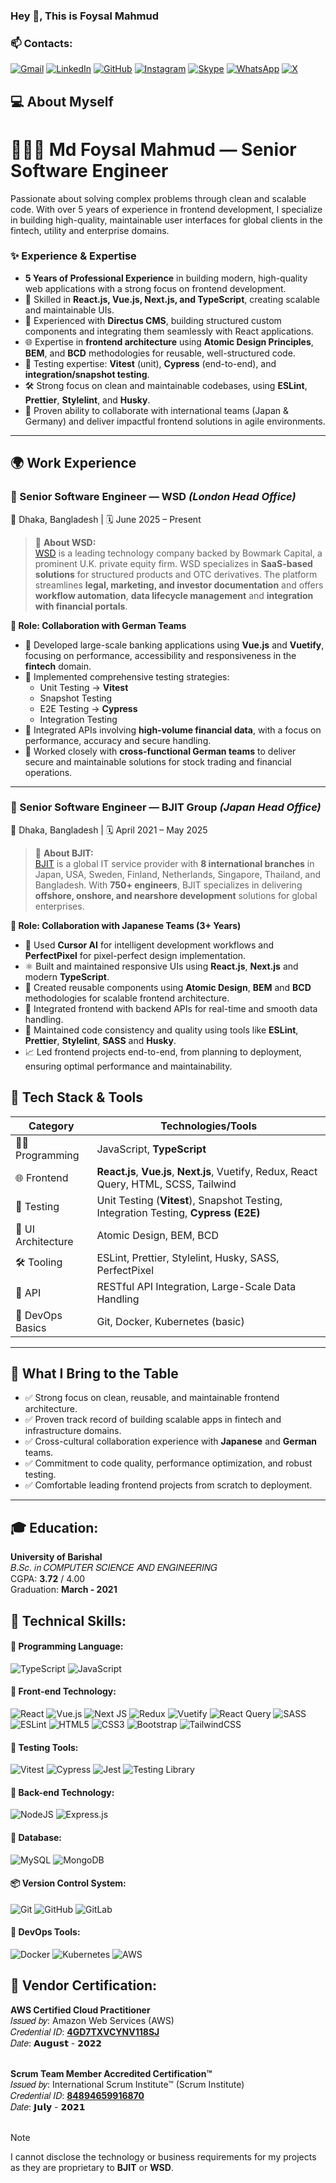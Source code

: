 ### Hey 👋, This is Foysal Mahmud

### 📫 Contacts:
[![Gmail](https://img.shields.io/badge/Gmail-D14836?style=for-the-badge&logo=gmail&logoColor=white)](mailto:foysalmahmud.swe@gmail.com) 
[![LinkedIn](https://img.shields.io/badge/linkedin-%230077B5.svg?style=for-the-badge&logo=linkedin&logoColor=white)](https://www.linkedin.com/in/md-foysal-mahmud/)
[![GitHub](https://img.shields.io/badge/github-%23121011.svg?style=for-the-badge&logo=github&logoColor=white)](https://github.com/foysal-mahmud)
[![Instagram](https://img.shields.io/badge/Instagram-%23E4405F.svg?style=for-the-badge&logo=Instagram&logoColor=white)](https://www.instagram.com/foysal__mahmud_?igsh=MXV2d3F0cDNvZTcyeg==)
[![Skype](https://img.shields.io/badge/Skype-%2300AFF0.svg?style=for-the-badge&logo=Skype&logoColor=white)](https://join.skype.com/invite/pKFXKxC9OHCw)
[![WhatsApp](https://img.shields.io/badge/WhatsApp-25D366?style=for-the-badge&logo=whatsapp&logoColor=white)](https://www.linkedin.com/in/md-foysal-mahmud/)
[![X](https://img.shields.io/badge/X-%23000000.svg?style=for-the-badge&logo=X&logoColor=white)](https://www.linkedin.com/in/md-foysal-mahmud/)


## 💻 **About Myself**  
# 🧑🏻‍💻 Md Foysal Mahmud — Senior Software Engineer
Passionate about solving complex problems through clean and scalable code. With over 5 years of experience in frontend development, I specialize in building high-quality, maintainable user interfaces for global clients in the fintech, utility and enterprise domains.


### ✨ Experience & Expertise  

- **5 Years of Professional Experience** in building modern, high-quality web applications with a strong focus on frontend development.  
- 🚀 Skilled in **React.js, Vue.js, Next.js, and TypeScript**, creating scalable and maintainable UIs.  
- 🧩 Experienced with **Directus CMS**, building structured custom components and integrating them seamlessly with React applications.  
- 🌐 Expertise in **frontend architecture** using **Atomic Design Principles**, **BEM**, and **BCD** methodologies for reusable, well-structured code.  
- 🧪 Testing expertise: **Vitest** (unit), **Cypress** (end-to-end), and **integration/snapshot testing**.  
- 🛠️ Strong focus on clean and maintainable codebases, using **ESLint**, **Prettier**, **Stylelint**, and **Husky**.  
- 🤝 Proven ability to collaborate with international teams (Japan & Germany) and deliver impactful frontend solutions in agile environments.  

---

## 🌍 **Work Experience**

### 🏢 Senior Software Engineer — WSD *(London Head Office)*  
📍 Dhaka, Bangladesh | 🗓️ June 2025 – Present  

> 🔹 **About WSD:**  
> [WSD](https://www.wsd.com) is a leading technology company backed by Bowmark Capital, a prominent U.K. private equity firm. WSD specializes in **SaaS-based solutions** for structured products and OTC derivatives. The platform streamlines **legal, marketing, and investor documentation** and offers **workflow automation**, **data lifecycle management** and **integration with financial portals**.

**🤝 Role: Collaboration with German Teams**

- 🏦 Developed large-scale banking applications using **Vue.js** and **Vuetify**, focusing on performance, accessibility and responsiveness in the **fintech** domain.
- 🧪 Implemented comprehensive testing strategies:
  - Unit Testing → **Vitest**
  - Snapshot Testing  
  - E2E Testing → **Cypress**
  - Integration Testing
- 🔌 Integrated APIs involving **high-volume financial data**, with a focus on performance, accuracy and secure handling.
- 👥 Worked closely with **cross-functional German teams** to deliver secure and maintainable solutions for stock trading and financial operations.

---

### 🏢 Senior Software Engineer — BJIT Group *(Japan Head Office)*  
📍 Dhaka, Bangladesh | 🗓️ April 2021 – May 2025  

> 🔹 **About BJIT:**  
> [BJIT](https://www.bjitgroup.com) is a global IT service provider with **8 international branches** in Japan, USA, Sweden, Finland, Netherlands, Singapore, Thailand, and Bangladesh. With **750+ engineers**, BJIT specializes in delivering **offshore, onshore, and nearshore development** solutions for global enterprises.

**🤝 Role: Collaboration with Japanese Teams (3+ Years)**

- 🧠 Used **Cursor AI** for intelligent development workflows and **PerfectPixel** for pixel-perfect design implementation.
- ⚛️ Built and maintained responsive UIs using **React.js**, **Next.js** and modern **TypeScript**.
- 🧩 Created reusable components using **Atomic Design**, **BEM** and **BCD** methodologies for scalable frontend architecture.
- 🔗 Integrated frontend with backend APIs for real-time and smooth data handling.
- 🎯 Maintained code consistency and quality using tools like **ESLint**, **Prettier**, **Stylelint**, **SASS** and **Husky**.
- 📈 Led frontend projects end-to-end, from planning to deployment, ensuring optimal performance and maintainability.



## 🚀 **Tech Stack & Tools**

| Category             | Technologies/Tools                                                                 |
|----------------------|------------------------------------------------------------------------------------|
| 👨‍💻 Programming      | JavaScript, **TypeScript**                                                        |
| 🌐 Frontend           | **React.js**, **Vue.js**, **Next.js**, Vuetify, Redux, React Query, HTML, SCSS, Tailwind |
| 🧪 Testing            | Unit Testing (**Vitest**), Snapshot Testing, Integration Testing, **Cypress (E2E)** |
| 🎨 UI Architecture    | Atomic Design, BEM, BCD                                                            |
| 🛠️ Tooling           | ESLint, Prettier, Stylelint, Husky, SASS, PerfectPixel                             |
| 🔌 API               | RESTful API Integration, Large-Scale Data Handling                                 |
| 🐳 DevOps Basics      | Git, Docker, Kubernetes (basic)                                                   |

---

## 🌟 **What I Bring to the Table**

- ✅ Strong focus on clean, reusable, and maintainable frontend architecture.
- ✅ Proven track record of building scalable apps in fintech and infrastructure domains.
- ✅ Cross-cultural collaboration experience with **Japanese** and **German** teams.
- ✅ Commitment to code quality, performance optimization, and robust testing.
- ✅ Comfortable leading frontend projects from scratch to deployment.

---

 ## 🎓 Education:
 **University of Barishal** <br>
 𝐵.𝑆𝑐. 𝑖𝑛 𝐶𝑂𝑀𝑃𝑈𝑇𝐸𝑅 𝑆𝐶𝐼𝐸𝑁𝐶𝐸 𝐴𝑁𝐷 𝐸𝑁𝐺𝐼𝑁𝐸𝐸𝑅𝐼𝑁𝐺 <br>
CGPA: <b> 3.72</b> / 4.00 <br>
Graduation: **March - 2021**

 ## 🔰 Technical Skills:
 #### 🔖 Programming Language:
 ![TypeScript](https://img.shields.io/badge/typescript-%23007ACC.svg?style=for-the-badge&logo=typescript&logoColor=white)
 ![JavaScript](https://img.shields.io/badge/javascript-%23323330.svg?style=for-the-badge&logo=javascript&logoColor=%23F7DF1E)

  #### 📓 Front-end Technology:
 ![React](https://img.shields.io/badge/react-%2320232a.svg?style=for-the-badge&logo=react&logoColor=%2361DAFB)
 ![Vue.js](https://img.shields.io/badge/vuejs-%2335495e.svg?style=for-the-badge&logo=vuedotjs&logoColor=%234FC08D)
 ![Next JS](https://img.shields.io/badge/Next-black?style=for-the-badge&logo=next.js&logoColor=white)
 ![Redux](https://img.shields.io/badge/redux-%23593d88.svg?style=for-the-badge&logo=redux&logoColor=white)
 ![Vuetify](https://img.shields.io/badge/Vuetify-1867C0?style=for-the-badge&logo=vuetify&logoColor=white)
 ![React Query](https://img.shields.io/badge/-React%20Query-FF4154?style=for-the-badge&logo=react%20query&logoColor=white)
 ![SASS](https://img.shields.io/badge/SASS-hotpink.svg?style=for-the-badge&logo=SASS&logoColor=white)
 ![ESLint](https://img.shields.io/badge/ESLint-4B3263?style=for-the-badge&logo=eslint&logoColor=white)
 ![HTML5](https://img.shields.io/badge/html5-%23E34F26.svg?style=for-the-badge&logo=html5&logoColor=white)
 ![CSS3](https://img.shields.io/badge/css3-%231572B6.svg?style=for-the-badge&logo=css3&logoColor=white)
 ![Bootstrap](https://img.shields.io/badge/bootstrap-%238511FA.svg?style=for-the-badge&logo=bootstrap&logoColor=white)
 ![TailwindCSS](https://img.shields.io/badge/tailwindcss-%2338B2AC.svg?style=for-the-badge&logo=tailwind-css&logoColor=white)

 #### 🧪 Testing Tools:
![Vitest](https://img.shields.io/badge/Vitest-6E9F18?style=for-the-badge&logo=vitest&logoColor=white)
![Cypress](https://img.shields.io/badge/Cypress-17202C?style=for-the-badge&logo=cypress&logoColor=white)
![Jest](https://img.shields.io/badge/Jest-C21325?style=for-the-badge&logo=jest&logoColor=white)
![Testing Library](https://img.shields.io/badge/Testing%20Library-E33332?style=for-the-badge&logo=testing-library&logoColor=white)

 #### 📮 Back-end Technology:
 ![NodeJS](https://img.shields.io/badge/node.js-6DA55F?style=for-the-badge&logo=node.js&logoColor=white)
 ![Express.js](https://img.shields.io/badge/express.js-%23404d59.svg?style=for-the-badge&logo=express&logoColor=%2361DAFB)

 #### 📒 Database:
 ![MySQL](https://img.shields.io/badge/mysql-4479A1.svg?style=for-the-badge&logo=mysql&logoColor=white)
 ![MongoDB](https://img.shields.io/badge/MongoDB-%234ea94b.svg?style=for-the-badge&logo=mongodb&logoColor=white)

  #### 📦 Version Control System:
  ![Git](https://img.shields.io/badge/git-%23F05033.svg?style=for-the-badge&logo=git&logoColor=white)
  ![GitHub](https://img.shields.io/badge/github-%23121011.svg?style=for-the-badge&logo=github&logoColor=white)
  ![GitLab](https://img.shields.io/badge/gitlab-%23181717.svg?style=for-the-badge&logo=gitlab&logoColor=white)

  #### 🐳 DevOps Tools:
  ![Docker](https://img.shields.io/badge/docker-%230db7ed.svg?style=for-the-badge&logo=docker&logoColor=white)
  ![Kubernetes](https://img.shields.io/badge/kubernetes-%23326ce5.svg?style=for-the-badge&logo=kubernetes&logoColor=white)
  ![AWS](https://img.shields.io/badge/AWS-%23FF9900.svg?style=for-the-badge&logo=amazon-aws&logoColor=white)

  ## 📜 Vendor Certification:
  **AWS Certified Cloud Practitioner** <br>
  𝐼𝑠𝑠𝑢𝑒𝑑 𝑏𝑦: Amazon Web Services (AWS) <br>
  𝐶𝑟𝑒𝑑𝑒𝑛𝑡𝑖𝑎𝑙 𝐼𝐷: [**4GD7TXVCYNV118SJ**](https://www.credly.com/badges/93ca5f8e-f04d-4281-9727-2c0796355752) <br>
  𝐷𝑎𝑡𝑒: 𝗔𝘂𝗴𝘂𝘀𝘁 - 𝟮𝟬𝟮𝟮 <br><br>
  
  
  **Scrum Team Member Accredited Certification™** <br>
  𝐼𝑠𝑠𝑢𝑒𝑑 𝑏𝑦:  International Scrum Institute™ (Scrum Institute) <br>
  𝐶𝑟𝑒𝑑𝑒𝑛𝑡𝑖𝑎𝑙 𝐼𝐷: [**84894659916870**](https://www.scrum-institute.org/badges/84894659916870) <br>
  𝐷𝑎𝑡𝑒: 𝗝𝘂𝗹𝘆 - 𝟮𝟬𝟮𝟭 <br><br>

  > [!NOTE]
> I cannot disclose the technology or business requirements for my projects as they are proprietary to **BJIT** or **WSD**.

